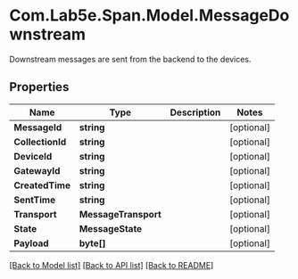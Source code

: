 # Com.Lab5e.Span.Model.MessageDownstream
Downstream messages are sent from the backend to the devices.

## Properties

Name | Type | Description | Notes
------------ | ------------- | ------------- | -------------
**MessageId** | **string** |  | [optional] 
**CollectionId** | **string** |  | [optional] 
**DeviceId** | **string** |  | [optional] 
**GatewayId** | **string** |  | [optional] 
**CreatedTime** | **string** |  | [optional] 
**SentTime** | **string** |  | [optional] 
**Transport** | **MessageTransport** |  | [optional] 
**State** | **MessageState** |  | [optional] 
**Payload** | **byte[]** |  | [optional] 

[[Back to Model list]](../README.md#documentation-for-models) [[Back to API list]](../README.md#documentation-for-api-endpoints) [[Back to README]](../README.md)

